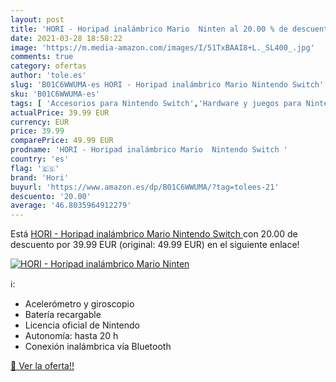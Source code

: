 ```yaml
---
layout: post
title: 'HORI - Horipad inalámbrico Mario  Ninten al 20.00 % de descuento'
date: 2021-03-28 18:58:22
image: 'https://m.media-amazon.com/images/I/51TxBAAI8+L._SL400_.jpg'
comments: true
category: ofertas
author: 'tole.es'
slug: 'B01C6WWUMA-es HORI - Horipad inalámbrico Mario Nintendo Switch'
sku: 'B01C6WWUMA-es'
tags: [ 'Accesorios para Nintendo Switch','Hardware y juegos para Nintendo Switch','Mandos para Nintendo Switch','Videojuegos','hori','nintendo', ]
actualPrice: 39.99 EUR
currency: EUR
price: 39.99
comparePrice: 49.99 EUR
prodname: 'HORI - Horipad inalámbrico Mario  Nintendo Switch '
country: 'es'
flag: '🇪🇸'
brand: 'Hori'
buyurl: 'https://www.amazon.es/dp/B01C6WWUMA/?tag=tolees-21'
descuento: '20.00'
average: '46.8035964912279'
---
```


Está [HORI - Horipad inalámbrico Mario  Nintendo Switch ](https://www.amazon.es/dp/B01C6WWUMA/?tag=tolees-21) con 20.00 de descuento por 39.99 EUR (original: 49.99 EUR) en el siguiente enlace!

[![HORI - Horipad inalámbrico Mario  Ninten](https://m.media-amazon.com/images/I/51TxBAAI8+L._SL400_.jpg)](https://www.amazon.es/dp/B01C6WWUMA/?tag=tolees-21)

ℹ️:

- Acelerómetro y giroscopio
- Batería recargable
- Licencia oficial de Nintendo
- Autonomía: hasta 20 h
- Conexión inalámbrica vía Bluetooth

[🛒 Ver la oferta!!](https://www.amazon.es/dp/B01C6WWUMA/?tag=tolees-21)
